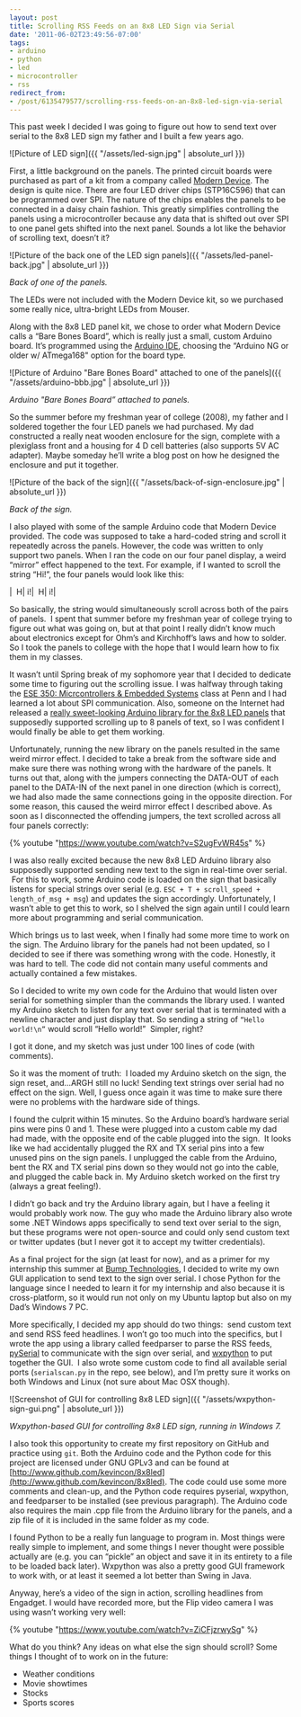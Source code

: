```yaml
---
layout: post
title: Scrolling RSS Feeds on an 8x8 LED Sign via Serial
date: '2011-06-02T23:49:56-07:00'
tags:
- arduino
- python
- led
- microcontroller
- rss
redirect_from:
- /post/6135479577/scrolling-rss-feeds-on-an-8x8-led-sign-via-serial
---
```


This past week I decided I was going to figure out how to send text over serial to the 8x8 LED sign my father and I built a few years ago.

![Picture of LED sign]({{ "/assets/led-sign.jpg" | absolute_url }})

First, a little background on the panels. The printed circuit boards were purchased as part of a kit from a company called [Modern Device](https://moderndevice.com/). The design is quite nice. There are four LED driver chips (STP16C596) that can be programmed over SPI. The nature of the chips enables the panels to be connected in a daisy chain fashion. This greatly simplifies controlling the panels using a microcontroller because any data that is shifted out over SPI to one panel gets shifted into the next panel. Sounds a lot like the behavior of scrolling text, doesn’t it?

![Picture of the back one of the LED sign panels]({{ "/assets/led-panel-back.jpg" | absolute_url }})

_Back of one of the panels._

The LEDs were not included with the Modern Device kit, so we purchased some really nice, ultra-bright LEDs from Mouser.

Along with the 8x8 LED panel kit, we chose to order what Modern Device calls a “Bare Bones Board”, which is really just a small, custom Arduino board. It’s programmed using the [Arduino IDE](https://www.arduino.cc/en/software), choosing the “Arduino NG or older w/ ATmega168" option for the board type.

![Picture of Arduino "Bare Bones Board" attached to one of the panels]({{ "/assets/arduino-bbb.jpg" | absolute_url }})

_Arduino "Bare Bones Board” attached to panels._

So the summer before my freshman year of college (2008), my father and I soldered together the four LED panels we had purchased. My dad constructed a really neat wooden enclosure for the sign, complete with a plexiglass front and a housing for 4 D cell batteries (also supports 5V AC adapter). Maybe someday he’ll write a blog post on how he designed the enclosure and put it together.

![Picture of the back of the sign]({{ "/assets/back-of-sign-enclosure.jpg" | absolute_url }})

_Back of the sign._

I also played with some of the sample Arduino code that Modern Device provided. The code was supposed to take a hard-coded string and scroll it repeatedly across the panels. However, the code was written to only support two panels. When I ran the code on our four panel display, a weird “mirror” effect happened to the text. For example, if I wanted to scroll the string “Hi!”, the four panels would look like this:

|  H| i!|  H| i!|

So basically, the string would simultaneously scroll across both of the pairs of panels.  I spent that summer before my freshman year of college trying to figure out what was going on, but at that point I really didn’t know much about electronics except for Ohm’s and Kirchhoff’s laws and how to solder. So I took the panels to college with the hope that I would learn how to fix them in my classes.

It wasn’t until Spring break of my sophomore year that I decided to dedicate some time to figuring out the scrolling issue. I was halfway through taking the [ESE 350: Micrcontrollers & Embedded Systems](http://www.seas.upenn.edu/~ese350/) class at Penn and I had learned a lot about SPI communication. Also, someone on the Internet had released a [really sweet-looking Arduino library for the 8x8 LED panels](http://code.google.com/p/panel8x8/) that supposedly supported scrolling up to 8 panels of text, so I was confident I would finally be able to get them working.

Unfortunately, running the new library on the panels resulted in the same weird mirror effect. I decided to take a break from the software side and make sure there was nothing wrong with the hardware of the panels. It turns out that, along with the jumpers connecting the DATA-OUT of each panel to the DATA-IN of the next panel in one direction (which is correct), we had also made the same connections going in the opposite direction. For some reason, this caused the weird mirror effect I described above. As soon as I disconnected the offending jumpers, the text scrolled across all four panels correctly:

{% youtube "https://www.youtube.com/watch?v=S2ugFvWR45s" %}

I was also really excited because the new 8x8 LED Arduino library also supposedly supported sending new text to the sign in real-time over serial.  For this to work, some Arduino code is loaded on the sign that basically listens for special strings over serial (e.g. `ESC + T + scroll_speed + length_of_msg + msg`) and updates the sign accordingly. Unfortunately, I wasn’t able to get this to work, so I shelved the sign again until I could learn more about programming and serial communication.

Which brings us to last week, when I finally had some more time to work on the sign. The Arduino library for the panels had not been updated, so I decided to see if there was something wrong with the code. Honestly, it was hard to tell. The code did not contain many useful comments and actually contained a few mistakes.

So I decided to write my own code for the Arduino that would listen over serial for something simpler than the commands the library used. I wanted my Arduino sketch to listen for any text over serial that is terminated with a newline character and just display that. So sending a string of `“Hello world!\n”` would scroll “Hello world!”  Simpler, right?

I got it done, and my sketch was just under 100 lines of code (with comments).

So it was the moment of truth:  I loaded my Arduino sketch on the sign, the sign reset, and…ARGH still no luck! Sending text strings over serial had no effect on the sign. Well, I guess once again it was time to make sure there were no problems with the hardware side of things.  

I found the culprit within 15 minutes. So the Arduino board’s hardware serial pins were pins 0 and 1. These were plugged into a custom cable my dad had made, with the opposite end of the cable plugged into the sign.  It looks like we had accidentally plugged the RX and TX serial pins into a few unused pins on the sign panels. I unplugged the cable from the Arduino, bent the RX and TX serial pins down so they would not go into the cable, and plugged the cable back in. My Arduino sketch worked on the first try (always a great feeling!).

I didn’t go back and try the Arduino library again, but I have a feeling it would probably work now. The guy who made the Arduino library also wrote some .NET Windows apps specifically to send text over serial to the sign, but these programs were not open-source and could only send custom text or twitter updates (but I never got it to accept my twitter credentials).

As a final project for the sign (at least for now), and as a primer for my internship this summer at [Bump Technologies](http://www.bu.mp), I decided to write my own GUI application to send text to the sign over serial. I chose Python for the language since I needed to learn it for my internship and also because it is cross-platform, so it would run not only on my Ubuntu laptop but also on my Dad’s Windows 7 PC.

More specifically, I decided my app should do two things:  send custom text and send RSS feed headlines. I won’t go too much into the specifics, but I wrote the app using a library called feedparser to parse the RSS feeds, [pySerial](https://github.com/pyserial/pyserial) to communicate with the sign over serial, and [wxpython](https://www.wxpython.org/) to put together the GUI.  I also wrote some custom code to find all available serial ports (`serialscan.py` in the repo, see below), and I’m pretty sure it works on both Windows and Linux (not sure about Mac OSX though).

![Screenshot of GUI for controlling 8x8 LED sign]({{ "/assets/wxpython-sign-gui.png" | absolute_url }})

_Wxpython-based GUI for controlling 8x8 LED sign, running in Windows 7._

I also took this opportunity to create my first repository on GitHub and practice using `git`. Both the Arduino code and the Python code for this project are licensed under GNU GPLv3 and can be found at [http://www.github.com/kevincon/8x8led](http://www.github.com/kevincon/8x8led). The code could use some more comments and clean-up, and the Python code requires pyserial, wxpython, and feedparser to be installed (see previous paragraph). The Arduino code also requires the main .cpp file from the Arduino library for the panels, and a zip file of it is included in the same folder as my code.

I found Python to be a really fun language to program in. Most things were really simple to implement, and some things I never thought were possible actually are (e.g. you can “pickle” an object and save it in its entirety to a file to be loaded back later). Wxpython was also a pretty good GUI framework to work with, or at least it seemed a lot better than Swing in Java.

Anyway, here’s a video of the sign in action, scrolling headlines from Engadget. I would have recorded more, but the Flip video camera I was using wasn’t working very well:

{% youtube "https://www.youtube.com/watch?v=ZiCFjzrwySg" %}

What do you think? Any ideas on what else the sign should scroll? Some things I thought of to work on in the future:

*   Weather conditions
*   Movie showtimes
*   Stocks
*   Sports scores
